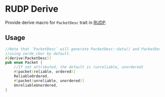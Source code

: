 # RUDP Derive

Provide derive macro for `PacketDesc` trait in [RUDP](../rudp/README.md).

## Usage
```rust
//Note that `PacketDesc` will generate PacketDesc::data() and PacketDesc::deserialize()
//using serde_cbor by default.
#[derive(PacketDesc)]
pub enum Packet {
    //If not attributed, the default is (unreliable, unordered)
    #[packet(reliable, ordered)]
    ReliableOrdered,
    #[packet(unreliable, unordered)]
    UnreliableUnordered,
}
```
